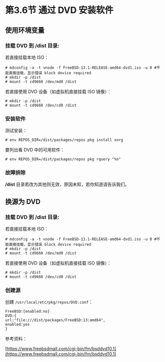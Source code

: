 # 第3.6节 通过 DVD 安装软件

## 使用环境变量

### 挂载 DVD 到 **/dist** 目录:

若直接挂载本地 ISO：

```
# mdconfig -a -t vnode -f FreeBSD-13.1-RELEASE-amd64-dvd1.iso -u 0 #不能直接挂载，显示错误 block device required
# mkdir -p /dist
# mount -t cd9660 /dev/md0 /dist
```

若直接使用 DVD 设备（如虚拟机直接挂载 ISO 镜像）：

```
# mkdir -p /dist
# mount -t cd9660 /dev/cd0 /dist
```

### 安装软件

测试安装：

```
# env REPOS_DIR=/dist/packages/repos pkg install xorg
```

要列出看 DVD 中的可用软件：

```
# env REPOS_DIR=/dist/packages/repos pkg rquery "%n"
```

### 故障排除

**/dist** 目录若改为其他则无效，原因未知，若你知道请告诉我们。

## 换源为 DVD

### 挂载 DVD 到 **/dist** 目录:

若直接挂载本地 ISO：

```
# mdconfig -a -t vnode -f FreeBSD-13.1-RELEASE-amd64-dvd1.iso -u 0 #不能直接挂载，显示错误 block device required
# mkdir -p /dist
# mount -t cd9660 /dev/md0 /dist
```

若直接使用 DVD 设备（如虚拟机直接挂载 ISO 镜像）：

```
# mkdir -p /dist
# mount -t cd9660 /dev/cd0 /dist
```

### 创建源

创建 `/usr/local/etc/pkg/repos/DVD.conf`：

```
FreeBSD:{enabled:no}
DVD:{
url:"file:///dist/packages/FreeBSD:13:amd64",
enabled:yes
}
```


参考资料：

[https://www.freebsdmall.com/cgi-bin/fm/bsddvd10.1](https://www.freebsdmall.com/cgi-bin/fm/bsddvd10.1)
